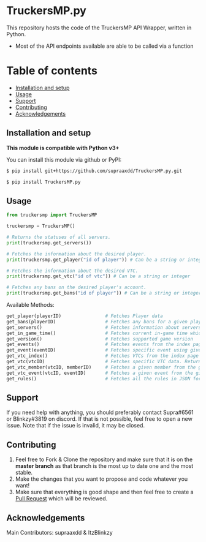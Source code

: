 # TruckersMP.py

This repository hosts the code of the TruckersMP API Wrapper, written in Python.
* Most of the API endpoints available are able to be called via a function

# Table of contents

- [Installation and setup](https://github.com/supraaxdd/TruckersMP.py/#installation-and-setup)
- [Usage](https://github.com/supraaxdd/TruckersMP.py/#usage)
- [Support](https://github.com/supraaxdd/TruckersMP.py/#support)
- [Contributing](https://github.com/supraaxdd/TruckersMP.py/#contributing)
- [Acknowledgements](https://github.com/supraaxdd/TruckersMP.py/#acknowledgements)

## Installation and setup

**This module is compatible with Python v3+**

You can install this module via github or PyPI:
```bash
$ pip install git+https://github.com/supraaxdd/TruckersMP.py.git
```

```bash
$ pip install TruckersMP.py
```
## Usage

```py
from truckersmp import TruckersMP

truckersmp = TruckersMP()

# Returns the statuses of all servers.
print(truckersmp.get_servers())

# Fetches the information about the desired player.
print(truckersmp.get_player("id of player")) # Can be a string or integer

# Fetches the information about the desired VTC.
print(truckersmp.get_vtc("id of vtc")) # Can be a string or integer

# Fetches any bans on the desired player's account.
print(truckersmp.get_bans("id of player")) # Can be a string or integer

```

Available Methods:

```py
get_player(playerID)                # Fetches Player data
get_bans(playerID)                  # Fetches any bans for a given player
get_servers()                       # Fetches information about servers
get_in_game_time()                  # Fetches current in-game time which is synced across all servers
get_version()                       # Fetches supported game version
get_events()                        # Fetches events from the index page in JSON format
get_event(eventID)                  # Fetches specific event using given eventID
get_vtc_index()                     # Fetches VTCs from the index page in JSON format
get_vtc(vtcID)                      # Fetches specific VTC data. Returns information such as roles, members, general information etc.
get_vtc_member(vtcID, memberID)     # Fetches a given member from the given VTC
get_vtc_event(vtcID, eventID)       # Fetches a given event from the given VTC
get_rules()                         # Fetches all the rules in JSON format
```

## Support

If you need help with anything, you should preferably contact Supra#6561 or Blinkzy#3819 on discord. If that is not possible, feel free to open a new issue. Note that if the issue is invalid, it may be closed.

## Contributing

1. Feel free to Fork & Clone the repository and make sure that it is on the __master branch__ as that branch is the most up to date one and the most stable.
2. Make the changes that you want to propose and code whatever you want!
3. Make sure that everything is good shape and then feel free to create a [Pull Request](https://github.com/supraaxdd/TruckersMP.py/compare) which will be reviewed.

## Acknowledgements

Main Contributors: supraaxdd & ItzBlinkzy
